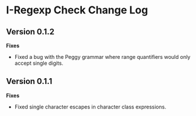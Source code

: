 # I-Regexp Check Change Log

## Version 0.1.2

**Fixes**

- Fixed a bug with the Peggy grammar where range quantifiers would only accept single digits.

## Version 0.1.1

**Fixes**

- Fixed single character escapes in character class expressions.
